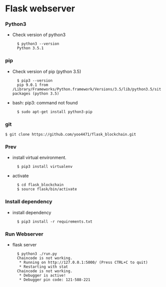 # Flask webserver

### Python3
- Check version of python3

		$ python3 --version  
		Python 3.5.1

### pip  
- Check version of pip (python 3.5)

		$ pip3 --version
		pip 9.0.1 from /Library/Frameworks/Python.framework/Versions/3.5/lib/python3.5/site-packages (python 3.5)

- bash: pip3: command not found

		$ sudo apt-get install python3-pip

### git
    $ git clone https://github.com/yoo4471/flask_blockchain.git  

### Prev
- install virtual environment.  

		$ pip3 install virtualenv
- activate

		$ cd flask_blockchain  
		$ source flask/bin/activate  

### Install dependency

- install dependency  

		$ pip3 install -r requirements.txt

### Run Webserver

- flask server

		$ python3 ./run.py
		Chaincode is not working.  
		 * Running on http://127.0.0.1:5000/ (Press CTRL+C to quit)
		 * Restarting with stat
		Chaincode is not working.
		 * Debugger is active!
		 * Debugger pin code: 121-588-221
